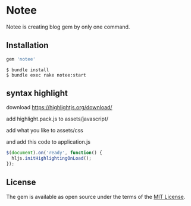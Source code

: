 # Notee

Notee is creating blog gem by only one command.

## Installation

```ruby
gem 'notee'
```
    $ bundle install
    $ bundle exec rake notee:start

## syntax highlight

download
https://highlightjs.org/download/

add highlight.pack.js to assets/javascript/

add what you like to assets/css

and add this code to application.js

```js
$(document).on('ready', function() {
  hljs.initHighlightingOnLoad();
});
```

## License

The gem is available as open source under the terms of the [MIT License](http://opensource.org/licenses/MIT).
